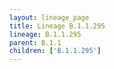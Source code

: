 ```yaml
---
layout: lineage_page
title: Lineage B.1.1.295
lineage: B.1.1.295
parent: B.1.1
children: ['B.1.1.295']
---
```

